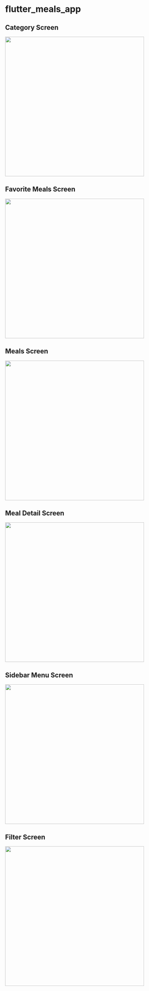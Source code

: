 # flutter_meals_app

## Category Screen
<img src="./assets/images/category_screen.jpg" width="450">


## Favorite Meals Screen
<img src="./assets/images/favorite_screen.jpg" width="450">

## Meals Screen
<img src="./assets/images/meal_screen.jpg" width="450">

## Meal Detail Screen
<img src="./assets/images/meal_detail_screen.jpg" width="450">

## Sidebar Menu Screen
<img src="./assets/images/sidebar_menu_screen.jpg" width="450">

## Filter Screen
<img src="./assets/images/filter_screen.jpg" width="450">

